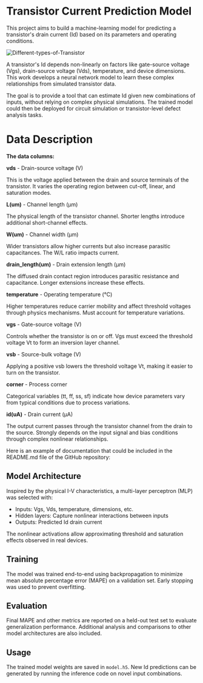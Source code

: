 # **Transistor Current Prediction Model**

This project aims to build a machine-learning model for predicting a transistor's drain current (Id) based on its parameters and operating conditions.

![Different-types-of-Transistor](https://github.com/areegtarek/Transistor-Current-Prediction-Model/assets/46351336/c2b88dc6-389b-4f33-a87f-dc32696a4d6c)

A transistor's Id depends non-linearly on factors like gate-source voltage (Vgs), drain-source voltage (Vds), temperature, and device dimensions. This work develops a neural network model to learn these complex relationships from simulated transistor data.

The goal is to provide a tool that can estimate Id given new combinations of inputs, without relying on complex physical simulations. The trained model could then be deployed for circuit simulation or transistor-level defect analysis tasks.


# **Data Description**

**The data columns:**

**vds** - Drain-source voltage (V) 

This is the voltage applied between the drain and source terminals of the transistor. It varies the operating region between cut-off, linear, and saturation modes.

**L(um)** - Channel length (μm)

The physical length of the transistor channel. Shorter lengths introduce additional short-channel effects. 

**W(um)** - Channel width (μm) 

Wider transistors allow higher currents but also increase parasitic capacitances. The W/L ratio impacts current.

**drain_length(um)** - Drain extension length (μm)

The diffused drain contact region introduces parasitic resistance and capacitance. Longer extensions increase these effects.

**temperature** - Operating temperature (°C)

Higher temperatures reduce carrier mobility and affect threshold voltages through physics mechanisms. Must account for temperature variations.

**vgs** - Gate-source voltage (V)

Controls whether the transistor is on or off. Vgs must exceed the threshold voltage Vt to form an inversion layer channel. 

**vsb** - Source-bulk voltage (V) 

Applying a positive vsb lowers the threshold voltage Vt, making it easier to turn on the transistor. 

**corner** - Process corner 

Categorical variables (tt, ff, ss, sf) indicate how device parameters vary from typical conditions due to process variations. 

**id(uA)** - Drain current (μA) 

The output current passes through the transistor channel from the drain to the source. Strongly depends on the input signal and bias conditions through complex nonlinear relationships.


Here is an example of documentation that could be included in the README.md file of the GitHub repository:


## Model Architecture

Inspired by the physical I-V characteristics, a multi-layer perceptron (MLP) was selected with:

- Inputs: Vgs, Vds, temperature, dimensions, etc. 
- Hidden layers: Capture nonlinear interactions between inputs
- Outputs: Predicted Id drain current

The nonlinear activations allow approximating threshold and saturation effects observed in real devices.

## Training 

The model was trained end-to-end using backpropagation to minimize mean absolute percentage error (MAPE) on a validation set. Early stopping was used to prevent overfitting.

## Evaluation

Final MAPE and other metrics are reported on a held-out test set to evaluate generalization performance. Additional analysis and comparisons to other model architectures are also included.

## Usage

The trained model weights are saved in `model.h5`. New Id predictions can be generated by running the inference code on novel input combinations.


